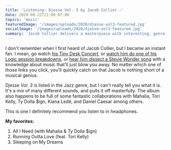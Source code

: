 ```yaml
---
title: 'Listening: Djesse Vol. 3 by Jacob Collier 🎶'
date: 2020-08-22T21:09-07:00
topics: 'music'
featuredImage: '/images/uploads/2020/djesse-vol3-featured.jpg'
socialImage: '/images/uploads/2020/djesse-vol3-featured.jpg'
summary: 'Jacob Collier delivers a masterpiece with interesting, genre-bending sounds, coupled with perfectly chosen collaborations.'
---
```

I don't remember when I first heard of Jacob Collier, but I became an instant fan. I mean, go watch [his Tiny Desk Concert](https://www.youtube.com/watch?v=vPBirt1YhuM), or [watch him do one of his Logic session breakdowns](https://youtu.be/sRIjprauHgk), or [hear him dissect a Stevie Wonder song](https://www.youtube.com/watch?v=CZP6nogQYPg) with a knowledge about music that'll just blow you away. No matter which one of those links you click, you'll quickly catch on that Jacob is nothing short of a musical genius.

_Djesse Vol. 3_ is listed in the Jazz genre, but I can't really tell you what it is. It's a mix of many different sounds, and pulls it off masterfully. The album also happens to be full of some fantastic collaborations with Mahalia, Tori Kelly, Ty Dolla $ign, Kiana Ledé, and Daniel Caesar among others.

This is one I definitely recommend you listen to in headphones.

**My favorites:**

1. All I Need (with Mahalia & Ty Dolla $ign)
2. Running Outta Love (feat. Tori Kelly)
3. Sleeping on My Dreams
